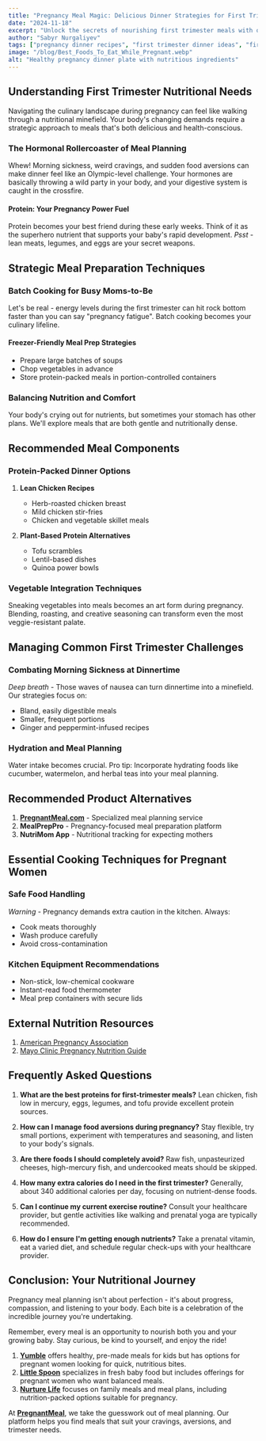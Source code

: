 ```yaml
---
title: "Pregnancy Meal Magic: Delicious Dinner Strategies for First Trimester Wellness"
date: "2024-11-18"
excerpt: "Unlock the secrets of nourishing first trimester meals with our comprehensive collection of pregnancy-friendly dinner recipes and nutrition tips."
author: "Sabyr Nurgaliyev"
tags: ["pregnancy dinner recipes", "first trimester dinner ideas", "first trimester pregnancy recipes", "pregnant meal"]
image: "/blog/Best_Foods_To_Eat_While_Pregnant.webp"
alt: "Healthy pregnancy dinner plate with nutritious ingredients"
---
```


## Understanding First Trimester Nutritional Needs

Navigating the culinary landscape during pregnancy can feel like walking through a nutritional minefield. Your body's changing demands require a strategic approach to meals that's both delicious and health-conscious. 

### The Hormonal Rollercoaster of Meal Planning

Whew! Morning sickness, weird cravings, and sudden food aversions can make dinner feel like an Olympic-level challenge. Your hormones are basically throwing a wild party in your body, and your digestive system is caught in the crossfire.

#### Protein: Your Pregnancy Power Fuel

Protein becomes your best friend during these early weeks. Think of it as the superhero nutrient that supports your baby's rapid development. *Psst* - lean meats, legumes, and eggs are your secret weapons.

## Strategic Meal Preparation Techniques

### Batch Cooking for Busy Moms-to-Be

Let's be real - energy levels during the first trimester can hit rock bottom faster than you can say "pregnancy fatigue". Batch cooking becomes your culinary lifeline.

#### Freezer-Friendly Meal Prep Strategies

- Prepare large batches of soups
- Chop vegetables in advance
- Store protein-packed meals in portion-controlled containers

### Balancing Nutrition and Comfort

Your body's crying out for nutrients, but sometimes your stomach has other plans. We'll explore meals that are both gentle and nutritionally dense.

## Recommended Meal Components

### Protein-Packed Dinner Options

1. **Lean Chicken Recipes**
   - Herb-roasted chicken breast
   - Mild chicken stir-fries
   - Chicken and vegetable skillet meals

2. **Plant-Based Protein Alternatives**
   - Tofu scrambles
   - Lentil-based dishes
   - Quinoa power bowls

### Vegetable Integration Techniques

Sneaking vegetables into meals becomes an art form during pregnancy. Blending, roasting, and creative seasoning can transform even the most veggie-resistant palate.

## Managing Common First Trimester Challenges

### Combating Morning Sickness at Dinnertime

*Deep breath* - Those waves of nausea can turn dinnertime into a minefield. Our strategies focus on:
- Bland, easily digestible meals
- Smaller, frequent portions
- Ginger and peppermint-infused recipes

### Hydration and Meal Planning

Water intake becomes crucial. Pro tip: Incorporate hydrating foods like cucumber, watermelon, and herbal teas into your meal planning.

## Recommended Product Alternatives

1. **[PregnantMeal.com](https://www.pregnantmeal.com)** - Specialized meal planning service
2. **MealPrepPro** - Pregnancy-focused meal preparation platform
3. **NutriMom App** - Nutritional tracking for expecting mothers

## Essential Cooking Techniques for Pregnant Women

### Safe Food Handling

*Warning* - Pregnancy demands extra caution in the kitchen. Always:
- Cook meats thoroughly
- Wash produce carefully
- Avoid cross-contamination

### Kitchen Equipment Recommendations

- Non-stick, low-chemical cookware
- Instant-read food thermometer
- Meal prep containers with secure lids

## External Nutrition Resources

1. [American Pregnancy Association](https://americanpregnancy.org/healthy-pregnancy/pregnancy-nutrition/)
2. [Mayo Clinic Pregnancy Nutrition Guide](https://www.mayoclinic.org/healthy-lifestyle/pregnancy-week-by-week/in-depth/pregnancy-nutrition/art-20043844)

## Frequently Asked Questions

1. **What are the best proteins for first-trimester meals?**
   Lean chicken, fish low in mercury, eggs, legumes, and tofu provide excellent protein sources.

2. **How can I manage food aversions during pregnancy?**
   Stay flexible, try small portions, experiment with temperatures and seasoning, and listen to your body's signals.

3. **Are there foods I should completely avoid?**
   Raw fish, unpasteurized cheeses, high-mercury fish, and undercooked meats should be skipped.

4. **How many extra calories do I need in the first trimester?**
   Generally, about 340 additional calories per day, focusing on nutrient-dense foods.

5. **Can I continue my current exercise routine?**
   Consult your healthcare provider, but gentle activities like walking and prenatal yoga are typically recommended.

6. **How do I ensure I'm getting enough nutrients?**
   Take a prenatal vitamin, eat a varied diet, and schedule regular check-ups with your healthcare provider.

## Conclusion: Your Nutritional Journey

Pregnancy meal planning isn't about perfection - it's about progress, compassion, and listening to your body. Each bite is a celebration of the incredible journey you're undertaking.

Remember, every meal is an opportunity to nourish both you and your growing baby. Stay curious, be kind to yourself, and enjoy the ride!

1. **[Yumble](https://www.instagram.com/yumblefoods)** offers healthy, pre-made meals for kids but has options for pregnant women looking for quick, nutritious bites.
2. **[Little Spoon](https://www.littlespoon.com)** specializes in fresh baby food but includes offerings for pregnant women who want balanced meals.
3. **[Nurture Life](https://www.nurturelife.com/)** focuses on family meals and meal plans, including nutrition-packed options suitable for pregnancy.

At **[PregnantMeal](https://pregnantmeal.com/)**, we take the guesswork out of meal planning. Our platform helps you find meals that suit your cravings, aversions, and trimester needs.